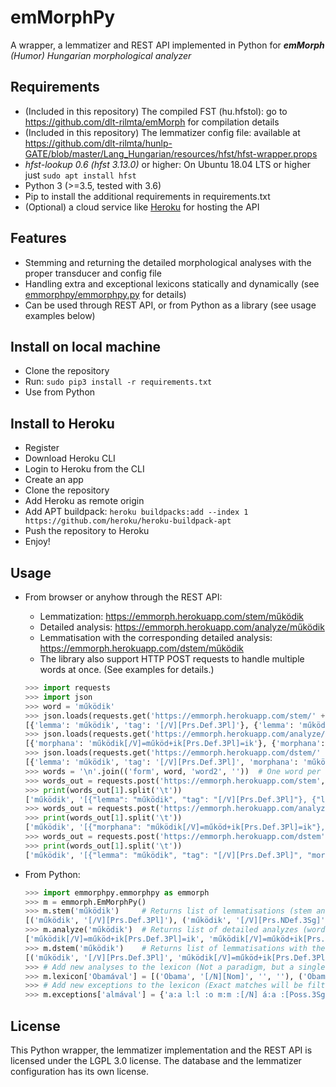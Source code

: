 # emMorphPy
A wrapper, a lemmatizer and REST API implemented in Python for ___emMorph__ (Humor) Hungarian morphological analyzer_ 

## Requirements

  - (Included in this repository) The compiled FST (hu.hfstol): go to https://github.com/dlt-rilmta/emMorph for compilation details
  - (Included in this repository) The lemmatizer config file: available at https://github.com/dlt-rilmta/hunlp-GATE/blob/master/Lang_Hungarian/resources/hfst/hfst-wrapper.props
  - _hfst-lookup 0.6 (hfst 3.13.0)_ or higher: On Ubuntu 18.04 LTS or higher just `sudo apt install hfst`
  - Python 3 (>=3.5, tested with 3.6)
  - Pip to install the additional requirements in requirements.txt
  - (Optional) a cloud service like [Heroku](https://heroku.com) for hosting the API

## Features
 - Stemming and returning the detailed morphological analyses with the proper transducer and config file
 - Handling extra and exceptional lexicons statically and dynamically (see [emmorphpy/emmorphpy.py](https://github.com/ppke-nlpg/emmorphpy/blob/master/emmorphpy/emmorphpy.py) for details)
 - Can be used through REST API, or from Python as a library (see usage examples below)

## Install on local machine

  - Clone the repository
  - Run: `sudo pip3 install -r requirements.txt`
  - Use from Python

## Install to Heroku

  - Register
  - Download Heroku CLI
  - Login to Heroku from the CLI
  - Create an app
  - Clone the repository
  - Add Heroku as remote origin
  - Add APT buildpack: `heroku buildpacks:add --index 1 https://github.com/heroku/heroku-buildpack-apt`
  - Push the repository to Heroku
  - Enjoy!

## Usage

  - From browser or anyhow through the REST API:
     - Lemmatization: https://emmorph.herokuapp.com/stem/működik
     - Detailed analysis: https://emmorph.herokuapp.com/analyze/működik
     - Lemmatisation with the corresponding detailed analysis: https://emmorph.herokuapp.com/dstem/működik
     - The library also support HTTP POST requests to handle multiple words at once. (See examples for details.)

	```python
	>>> import requests
	>>> import json
	>>> word = 'működik'
	>>> json.loads(requests.get('https://emmorph.herokuapp.com/stem/' + word).text)[word]
	[{'lemma': 'működik', 'tag': '[/V][Prs.Def.3Pl]'}, {'lemma': 'működik', 'tag': '[/V][Prs.NDef.3Sg]'}]
	>>> json.loads(requests.get('https://emmorph.herokuapp.com/analyze/' + word).text)[word]
	[{'morphana': 'működik[/V]=működ+ik[Prs.Def.3Pl]=ik'}, {'morphana': 'működik[/V]=működ+ik[Prs.NDef.3Sg]=ik'}]
	>>> json.loads(requests.get('https://emmorph.herokuapp.com/dstem/' + word).text)[word]
    [{'lemma': 'működik', 'tag': '[/V][Prs.Def.3Pl]', 'morphana': 'működik[/V]=működ+ik[Prs.Def.3Pl]=ik', 'readable': 'működik[/V]=működ + ik[Prs.Def.3Pl]', 'twolevel': 'm:m ű:ű k:k ö:ö d:d :i :k :[/V] i:i k:k :[Prs.Def.3Pl]'}, {'lemma': 'működik', 'tag': '[/V][Prs.NDef.3Sg]', 'morphana': 'működik[/V]=működ+ik[Prs.NDef.3Sg]=ik', 'readable': 'működik[/V]=működ + ik[Prs.NDef.3Sg]', 'twolevel': 'm:m ű:ű k:k ö:ö d:d :i :k :[/V] i:i k:k :[Prs.NDef.3Sg]'}]
	>>> words = '\n'.join(('form', word, 'word2', ''))  # One word per line (first line is header, trailing newline is needed!)
	>>> words_out = requests.post('https://emmorph.herokuapp.com/stem', files={'file': words}).text.split('\n')
	>>> print(words_out[1].split('\t'))
	['működik', '[{"lemma": "működik", "tag": "[/V][Prs.Def.3Pl]"}, {"lemma": "működik", "tag": "[/V][Prs.NDef.3Sg]"}]']
	>>> words_out = requests.post('https://emmorph.herokuapp.com/analyze', files={'file': words}).text.split('\n')
	>>> print(words_out[1].split('\t'))
	['működik', '[{"morphana": "működik[/V]=működ+ik[Prs.Def.3Pl]=ik"}, {"morphana": "működik[/V]=működ+ik[Prs.NDef.3Sg]=ik"}]']
    >>> words_out = requests.post('https://emmorph.herokuapp.com/dstem', files={'file': words}).text.split('\n')
	>>> print(words_out[1].split('\t'))
	['működik', '[{"lemma": "működik", "tag": "[/V][Prs.Def.3Pl]", "morphana": "működik[/V]=működ+ik[Prs.Def.3Pl]=ik", "readable": "működik[/V]=működ + ik[Prs.Def.3Pl]", "twolevel": "m:m ű:ű k:k ö:ö d:d :i :k :[/V] i:i k:k :[Prs.Def.3Pl]"}, {"lemma": "működik", "tag": "[/V][Prs.NDef.3Sg]", "morphana": "működik[/V]=működ+ik[Prs.NDef.3Sg]=ik", "readable": "működik[/V]=működ + ik[Prs.NDef.3Sg]", "twolevel": "m:m ű:ű k:k ö:ö d:d :i :k :[/V] i:i k:k :[Prs.NDef.3Sg]"}]']
	```
 
  - From Python:

	```python
	>>> import emmorphpy.emmorphpy as emmorph
	>>> m = emmorph.EmMorphPy()
	>>> m.stem('működik')     # Returns list of lemmatisations (stem and tag pairs)
	[('működik', '[/V][Prs.Def.3Pl]'), ('működik', '[/V][Prs.NDef.3Sg]')]
	>>> m.analyze('működik')  # Returns list of detailed analyzes (word by morphemes)
	['működik[/V]=működ+ik[Prs.Def.3Pl]=ik', 'működik[/V]=működ+ik[Prs.NDef.3Sg]=ik']
	>>> m.dstem('működik')    # Returns list of lemmatisations with the corresponding detailed analyzes (stem, tag and detailed analyzes triples)
	[('működik', '[/V][Prs.Def.3Pl]', 'működik[/V]=működ+ik[Prs.Def.3Pl]=ik', 'működik[/V]=működ + ik[Prs.Def.3Pl]', 'm:m ű:ű k:k ö:ö d:d :i :k :[/V] i:i k:k :[Prs.Def.3Pl]'), ('működik', '[/V][Prs.NDef.3Sg]', 'működik[/V]=működ+ik[Prs.NDef.3Sg]=ik', 'működik[/V]=működ + ik[Prs.NDef.3Sg]', 'm:m ű:ű k:k ö:ö d:d :i :k :[/V] i:i k:k :[Prs.NDef.3Sg]')]
	>>> # Add new analyses to the lexicon (Not a paradigm, but a single analysis!) Format: [('STEM', 'TAG', 'DETAILED_ANALYSIS', 'HFST-OUTPUT')]
	>>> m.lexicon['Obamával'] = [('Obama', '[/N][Nom]', '', ''), ('Obam', '[/N][Nom]', '', ''), ('Obamá', '[/N][Nom]', '', '')]
	>>> # Add new exceptions to the lexicon (Exact matches will be filtered out ASAP!) Format: ('HFST-OUTPUT')
	>>> m.exceptions['almával'] = {'a:a l:l :o m:m :[/N] á:a :[Poss.3Sg] v:v a:a l:l :[Ins]'}  
	```


## License

This Python wrapper, the lemmatizer implementation and the REST API is licensed under the LGPL 3.0 license.
The database and the lemmatizer configuration has its own license.
